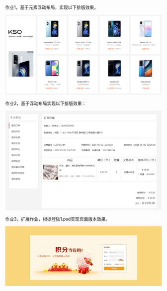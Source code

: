 作业1，基于元素浮动布局，实现以下排版效果。

![image-20220617122320261](assets/image-20220617122320261.png)

作业2，基于浮动布局实现以下排版效果：

![image-20220617122508341](assets/image-20220617122508341.png)

作业3，扩展作业，根据登陆1.psd实现页面版本效果。

![image-20220617123306509](assets/image-20220617123306509.png)